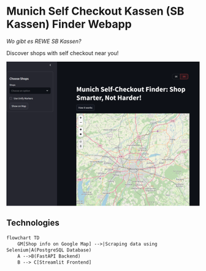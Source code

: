 # Munich Self Checkout Kassen (SB Kassen) Finder Webapp

*Wo gibt es REWE SB Kassen?*

Discover shops with self checkout near you!

![snippet](https://github.com/yinyingip/sb-kassen-app/blob/main/snippet.png)

## Technologies
```mermaid
flowchart TD
    GM[Shop info on Google Map] -->|Scraping data using Selenium|A(PostgreSQL Database)
    A -->B(FastAPI Backend)
    B --> C[Streamlit Frontend]
```
